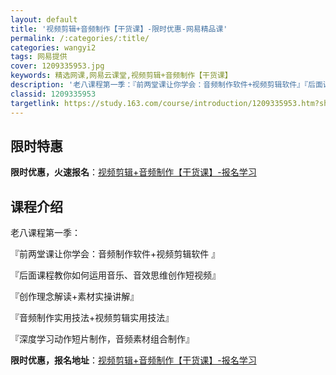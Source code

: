 ```yaml
---
layout: default
title: '视频剪辑+音频制作【干货课】-限时优惠-网易精品课'
permalink: /:categories/:title/
categories: wangyi2
tags: 网易提供
cover: 1209335953.jpg
keywords: 精选网课,网易云课堂,视频剪辑+音频制作【干货课】
description: '老八课程第一季：『前两堂课让你学会：音频制作软件+视频剪辑软件』『后面课程教你如何运用音乐、音效思维创作短视频』『创作理'
classid: 1209335953
targetlink: https://study.163.com/course/introduction/1209335953.htm?share=1&shareId=1025206652&utm_campaign=share&utm_medium=iphoneShare&utm_source=&utm_u=1025206652
---
```


## 限时特惠

**限时优惠，火速报名**：[视频剪辑+音频制作【干货课】-报名学习](https://study.163.com/course/introduction/1209335953.htm?share=1&shareId=1025206652&utm_campaign=share&utm_medium=iphoneShare&utm_source=&utm_u=1025206652)

## 课程介绍

老八课程第一季：

『前两堂课让你学会：音频制作软件+视频剪辑软件 』

『后面课程教你如何运用音乐、音效思维创作短视频』

『创作理念解读+素材实操讲解』

『音频制作实用技法+视频剪辑实用技法』

『深度学习动作短片制作，音频素材组合制作』

**限时优惠，报名地址**：[视频剪辑+音频制作【干货课】-报名学习](https://study.163.com/course/introduction/1209335953.htm?share=1&shareId=1025206652&utm_campaign=share&utm_medium=iphoneShare&utm_source=&utm_u=1025206652)

